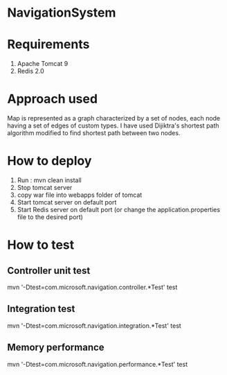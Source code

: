 # NavigationSystem

# Requirements

1) Apache Tomcat 9
2) Redis 2.0

# Approach used

Map is represented as a graph characterized by a set of nodes, each node having a set of edges of custom types. I have used Dijiktra's shortest path algorithm modified to find shortest path between two nodes.

# How to deploy

1) Run : mvn clean install
2) Stop tomcat server
3) copy war file into webapps folder of tomcat
4) Start tomcat server on default port
5) Start Redis server on default port (or change the application.properties file to the desired port)

# How to test

## Controller unit test

 mvn '-Dtest=com.microsoft.navigation.controller.*Test' test

## Integration test

 mvn '-Dtest=com.microsoft.navigation.integration.*Test' test

## Memory performance

 mvn '-Dtest=com.microsoft.navigation.performance.*Test' test






